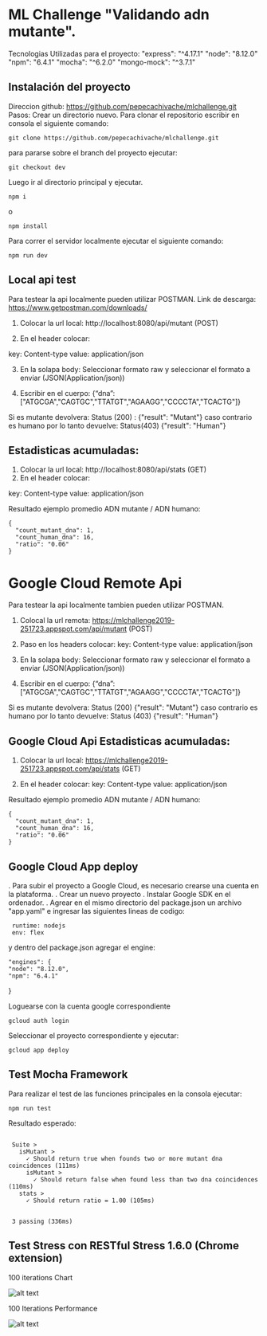 # ML Challenge "Validando adn mutante".

Tecnologias Utilizadas para el proyecto:
 "express": "^4.17.1"
 "node": "8.12.0"
 "npm": "6.4.1"
 "mocha": "^6.2.0"
 "mongo-mock": "^3.7.1"
 
 ## Instalación del proyecto
 Direccion github: https://github.com/pepecachivache/mlchallenge.git
 Pasos:
 Crear un directorio nuevo.
 Para clonar el repositorio escribir en consola el siguiente comando:
 ```
 git clone https://github.com/pepecachivache/mlchallenge.git
 ```
 para pararse sobre el branch del proyecto ejecutar:
  ```
  git checkout dev
   ```
 Luego ir al directorio principal y ejecutar.
 
 ```
 npm i
 ```
 o
 ```
 npm install
 ```
 Para correr el servidor localmente ejecutar el siguiente comando:
 ```
 npm run dev
 ```
 ## Local api test
 
 Para testear la api localmente pueden utilizar POSTMAN.
 Link de descarga: https://www.getpostman.com/downloads/
 
 1. Colocar la url local: http://localhost:8080/api/mutant (POST) 
 
 2. En el header colocar:
 
 key: Content-type  value: application/json
 
 3. En la solapa body:
 Seleccionar formato raw y seleccionar el formato a enviar (JSON(Application/json))
 
 4. Escribir en el cuerpo:
 {“dna”:["ATGCGA","CAGTGC","TTATGT","AGAAGG","CCCCTA","TCACTG"]}
 
 Si es mutante devolvera: Status (200) : {"result": "Mutant"} caso contrario es humano por lo tanto devuelve: Status(403)
 {"result": "Human"}
 
 ## Estadisticas acumuladas:
 
 1. Colocar la url local: http://localhost:8080/api/stats (GET)
 2. En el header colocar:
 
 key: Content-type  value: application/json
 
 Resultado ejemplo promedio ADN mutante / ADN humano:
  ```
 {
    "count_mutant_dna": 1,
    "count_human_dna": 16,
    "ratio": "0.06"
}

 ```
 
 # Google Cloud Remote Api
 
 Para testear la api localmente tambien pueden utilizar POSTMAN.
 
  1. Colocal la url remota: https://mlchallenge2019-251723.appspot.com/api/mutant (POST)
 
  2. Paso en los headers colocar:
 key: Content-type  value: application/json
 
 3. En la solapa body:
 Seleccionar formato raw y seleccionar el formato a enviar (JSON(Application/json))
 
 4. Escribir en el cuerpo:
 {“dna”:["ATGCGA","CAGTGC","TTATGT","AGAAGG","CCCCTA","TCACTG"]}
 
 Si es mutante devolvera: Status (200) {"result": "Mutant"} caso contrario es humano por lo tanto devuelve: Status (403)
 {"result": "Human"}
 
 
  ## Google Cloud Api Estadisticas acumuladas:
 
 1. Colocar la url local: https://mlchallenge2019-251723.appspot.com/api/stats (GET)
 
 2. En el header colocar:
 key: Content-type  value: application/json
 
 Resultado ejemplo promedio ADN mutante / ADN humano:
  ```
 {
    "count_mutant_dna": 1,
    "count_human_dna": 16,
    "ratio": "0.06"
}

 ```

## Google Cloud App deploy

. Para subir el proyecto a Google Cloud, es necesario crearse una cuenta en la plataforma.
. Crear un nuevo proyecto
. Instalar Google SDK en el ordenador.
. Agrear en el mismo directorio del package.json un archivo "app.yaml" e ingresar las siguientes lineas de codigo:

```
 runtime: nodejs
 env: flex
```

  y dentro del package.json agregar el engine:
  

    "engines": {
    "node": "8.12.0",
    "npm": "6.4.1"
  }


     
Loguearse con la cuenta google correspondiente


 ```
gcloud auth login
 ```
      
Seleccionar el proyecto correspondiente y ejecutar:

```
gcloud app deploy
```

## Test Mocha Framework

Para realizar el test de las funciones principales en la consola ejecutar:

 ```
npm run test
 ```

Resultado esperado:

 ```
 
  Suite >
    isMutant >
      ✓ Should return true when founds two or more mutant dna coincidences (111ms)
      isMutant >
        ✓ Should return false when found less than two dna coincidences (110ms)
    stats >
      ✓ Should return ratio = 1.00 (105ms)


  3 passing (336ms)

 ```
 
 
 ## Test Stress con RESTful Stress 1.6.0 (Chrome extension)
 
 100 iterations Chart
 
 ![alt text](https://ia601507.us.archive.org/16/items/capturadepantalla20190902alas23.39.23/Captura%20de%20pantalla%202019-09-02%20a%20las%2023.39.08.png)
 
100 Iterations Performance

 ![alt text](https://ia601404.us.archive.org/27/items/capturadepantalla20190902alas23.39.23_201909/Captura%20de%20pantalla%202019-09-02%20a%20las%2023.39.23.png)
              
      
  
 

 
 
 
 

